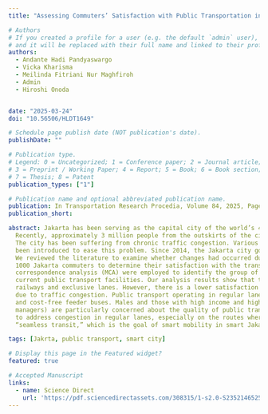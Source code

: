 ```yaml
---
title: "Assessing Commuters’ Satisfaction with Public Transportation in Jakarta Smart City"

# Authors
# If you created a profile for a user (e.g. the default `admin` user), write the username (folder name) here 
# and it will be replaced with their full name and linked to their profile.
authors:
  - Andante Hadi Pandyaswargo
  - Vicka Kharisma
  - Meilinda Fitriani Nur Maghfiroh
  - Admin
  - Hiroshi Onoda


date: "2025-03-24"
doi: "10.56506/HLDT1649"

# Schedule page publish date (NOT publication's date).
publishDate: ""

# Publication type.
# Legend: 0 = Uncategorized; 1 = Conference paper; 2 = Journal article;
# 3 = Preprint / Working Paper; 4 = Report; 5 = Book; 6 = Book section;
# 7 = Thesis; 8 = Patent
publication_types: ["1"]

# Publication name and optional abbreviated publication name.
publication: In Transportation Research Procedia, Volume 84, 2025, Pages 227-234
publication_short: 

abstract: Jakarta has been serving as the capital city of the world’s 4th most populated country in the world, Indonesia, for 75 years.
  Recently, approximately 3 million people from the outskirts of the city commute daily into the city, which already hosts 11 million people.
  The city has been suffering from chronic traffic congestion. Various policy interventions and infrastructural developments have
  been introduced to ease this problem. Since 2014, the Jakarta city government has attempted to transform the city into a smart city.
  We reviewed the literature to examine whether changes had occurred due to the interventions and approaches, and we surveyed
  1000 Jakarta commuters to determine their satisfaction with the transport infrastructure. Descriptive statistics and multiple
  correspondence analysis (MCA) were employed to identify the group of people who were most satisfied or dissatisfied with the
  current public transport facilities. Our analysis results show that there is good satisfaction with public transport operating on
  railways and exclusive lanes. However, there is a lower satisfaction level for public transport operating on regular lanes, possibly
  due to traffic congestion. Public transport operating in regular lanes includes taxis, on-demand car and motorbike-hailing services,
  and cost-free feeder buses. Males and those with high income and high occupation categories (professionals, executives, and
  managers) are particularly concerned about the quality of public transport operating in regular lanes. More efforts should be made
  to address congestion in regular lanes, especially on the routes where feeder vehicles for mass transport are operating, so that
  “seamless transit,” which is the goal of smart mobility in smart Jakarta city, can be achieved.

tags: [Jakrta, public transport, smart city]

# Display this page in the Featured widget?
featured: true

# Accepted Manuscript
links:
  - name: Science Direct
    url: 'https://pdf.sciencedirectassets.com/308315/1-s2.0-S2352146525X0003X/1-s2.0-S2352146525001152/main.pdf?X-Amz-Security-Token=IQoJb3JpZ2luX2VjEMP%2F%2F%2F%2F%2F%2F%2F%2F%2F%2FwEaCXVzLWVhc3QtMSJIMEYCIQDuezVArXzsjo3yYXzD4FrgpqhQqRBWODRm1lBFVyzB5gIhAL3VsNkJ3BrSe6fPszGXDv2bQeWqpdf0jSdN8keETrDsKrMFCCsQBRoMMDU5MDAzNTQ2ODY1IgxDDqQ4oCJGbGxh2wgqkAWKm0wm2rGBFEtN91lG8IXrxKI03KJUvXWRM%2BEEAOsFmpwSqiNQcSTP%2BsGNRKNL98bh8iyW6EAyfCVG1KOjEqlBmwo6%2F8ko4WnWfTEreaSmYaRFrQ9BE6BvbUSM2m%2BCRNFckUwf3cmebZ2%2FY6fPf%2F1vZDZ5Erii%2FN6HF54Xx0%2B0TR3wAzo4JjAsD7WOErrGkoF0lIN2dYx08WSpspFgS0mTJ7OicivLmDn6dJoeSlxdBCQJqEt3yZf4WTtrpeZQZa9NI7RVSrmg%2BwEFrWGj2ujfz%2F1na6m892rwRjWCqcxip%2BZ53vwk9D94CHXbGhLBpqiTLViNLJ1dcBU0uxhFsw0GIi%2FO%2BY46wrp1lWTeW0isFpsP%2Bzqv4y42HLfS1jBrGj%2FfGgc7epFq5rj1QXjKpYHeKpK0LBw8KReLbJAt%2BuOabz%2FFUqVVVJk5sBy9hZFtpYeuUQgdwzQsOFx9j%2FYhEwPwuS367f3kak2eoNpMh%2BmNeBOymz52NcASjntKrIvu%2FtPpZB4NIMlNoLmCoYRU3zO4Ef2UYX0uOrA%2FhSrA1qmpIMkUdVM5J%2B8SpN%2FKkPG502wE5Fyj1DrIpl94cMug6yjuURq15oCcEmE5CNtISxpf1OAYaQ39zf2opkcLUrY9eQNpIQbPrfqXg%2FxvoLMIVilUkPAxcYvWv8oqWodasxtPB%2F1GWYxj6OPZ1KtQcSLQgUez3CdR9s4K84wlJi%2FRTWGtHMhztQcoYHJhU%2FmONM7m%2Fy2fKFZobG4W2HTdhuAAwu0ThJ6NYnduGNih3EKcQWkxkzSOimV2R2HObpPRmU5GRMJPkB8W68FDtZx5gV1FFp4LqtpM8RE5zC1%2Bv83Iq40KYvEgXGM420CRLgTYEVb%2BgjDMoo%2B%2FBjqwAVxCN4%2FMNJSce0BCQR9uYjOLkPmMbfD6RJjCJVzPeJgvmHSFKNrugRpgEy8JKSU20L1pEX1wnJwPKhl3hIRDulPxaFH%2FaSA5%2BXHdwXL1cOcf1LKyqRV54%2FloWZXd%2B22HJWZ9Ow27UBgaVTRbM%2FBt%2BES5joM2%2BxewVzhFBch1CZ%2B4OCraRiDQjvQloDHA8%2Bx8NzNwQxuYBeL0bQsKl0qzMlYgsXiMrSccD5PR8NTw8FXj&X-Amz-Algorithm=AWS4-HMAC-SHA256&X-Amz-Date=20250326T112710Z&X-Amz-SignedHeaders=host&X-Amz-Expires=300&X-Amz-Credential=ASIAQ3PHCVTY5AASMBKQ%2F20250326%2Fus-east-1%2Fs3%2Faws4_request&X-Amz-Signature=f01ff5c64abe4d92bf969621e180a1138aa572e5eab476e14ff7f96db1d7dba1&hash=91e6909f125d063ed835f61ebd4bc515a18e157555df84dfad29d38a288f26cd&host=68042c943591013ac2b2430a89b270f6af2c76d8dfd086a07176afe7c76c2c61&pii=S2352146525001152&tid=spdf-90f15e93-f01c-4807-80e5-9c0c1f5c2a1c&sid=57bad5c752b64241f72adb8-2313032842c6gxrqb&type=client&tsoh=d3d3LnNjaWVuY2VkaXJlY3QuY29t&rh=d3d3LnNjaWVuY2VkaXJlY3QuY29t&ua=0907575156565602550406&rr=92664c1bbfe2e15e&cc=sa'
---
```

